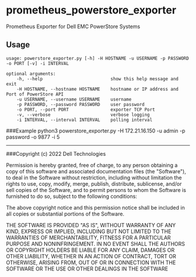 # prometheus_powerstore_exporter

Prometheus Exporter for Dell EMC PowerStore Systems  

## Usage
    usage: powerstore_exporter.py [-h] -H HOSTNAME -u USERNAME -p PASSWORD -o PORT [-v] -i INTERVAL

    optional arguments:
        -h, --help                          show this help message and exit
        -H HOSTNAME, --hostname HOSTNAME    hostname or IP address and Port of PowerStore API
        -u USERNAME, --username USERNAME    username
        -p PASSWORD, --password PASSWORD    user password
        -o PORT, --port PORT                exporter TCP Port
        -v, --verbose                       verbose logging
        -i INTERVAL, --interval INTERVAL    polling interval

###Example
    python3 powerstore_exporter.py -H 172.21.16.150 -u admin -p password -o 9877 -i 5


---
  
###Copyright (c) 2022 Dell Technologies

Permission is hereby granted, free of charge, to any person obtaining a copy of this software and associated documentation files (the "Software"), to deal in the Software without restriction, including without limitation the rights to use, copy, modify, merge, publish, distribute, sublicense, and/or sell copies of the Software, and to permit persons to whom the Software is furnished to do so, subject to the following conditions:

The above copyright notice and this permission notice shall be included in all copies or substantial portions of the Software.

THE SOFTWARE IS PROVIDED "AS IS", WITHOUT WARRANTY OF ANY KIND, EXPRESS OR IMPLIED, INCLUDING BUT NOT LIMITED TO THE WARRANTIES OF MERCHANTABILITY, FITNESS FOR A PARTICULAR PURPOSE AND NONINFRINGEMENT. IN NO EVENT SHALL THE AUTHORS OR COPYRIGHT HOLDERS BE LIABLE FOR ANY CLAIM, DAMAGES OR OTHER LIABILITY, WHETHER IN AN ACTION OF CONTRACT, TORT OR OTHERWISE, ARISING FROM, OUT OF OR IN CONNECTION WITH THE SOFTWARE OR THE USE OR OTHER DEALINGS IN THE SOFTWARE
